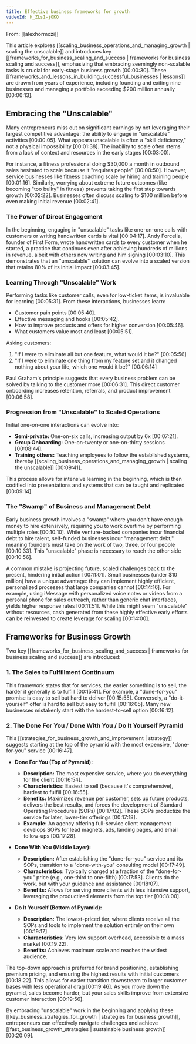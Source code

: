 ```yaml
---
title: Effective business frameworks for growth
videoId: H_ZLs1-jOKQ
---
```


From: [[alexhormozi]] <br/> 

This article explores [[scaling_business_operations_and_managing_growth | scaling the unscalable]] and introduces key [[frameworks_for_business_scaling_and_success | frameworks for business scaling and success]], emphasizing that embracing seemingly non-scalable tasks is crucial for early-stage business growth <a class="yt-timestamp" data-t="00:00:30">[00:00:30]</a>. These [[frameworks_and_lessons_in_building_successful_businesses | lessons]] are drawn from years of experience, including founding and exiting nine businesses and managing a portfolio exceeding $200 million annually <a class="yt-timestamp" data-t="00:00:13">[00:00:13]</a>.

## Embracing the "Unscalable"

Many entrepreneurs miss out on significant earnings by not leveraging their largest competitive advantage: the ability to engage in "unscalable" activities <a class="yt-timestamp" data-t="00:00:05">[00:00:05]</a>. What appears unscalable is often a "skill deficiency," not a physical impossibility <a class="yt-timestamp" data-t="00:01:38">[00:01:38]</a>. The inability to scale often stems from a lack of context and resources in the early stages <a class="yt-timestamp" data-t="00:03:00">[00:03:00]</a>.

For instance, a fitness professional doing $30,000 a month in outbound sales hesitated to scale because it "requires people" <a class="yt-timestamp" data-t="00:00:50">[00:00:50]</a>. However, service businesses like fitness coaching scale by hiring and training people <a class="yt-timestamp" data-t="00:01:16">[00:01:16]</a>. Similarly, worrying about extreme future outcomes (like becoming "too bulky" in fitness) prevents taking the first step towards growth <a class="yt-timestamp" data-t="00:02:22">[00:02:22]</a>. Businesses often discuss scaling to $100 million before even making initial revenue <a class="yt-timestamp" data-t="00:02:41">[00:02:41]</a>.

### The Power of Direct Engagement

In the beginning, engaging in "unscalable" tasks like one-on-one calls with customers or writing handwritten cards is vital <a class="yt-timestamp" data-t="00:04:17">[00:04:17]</a>. Andy Forcella, founder of First Form, wrote handwritten cards to every customer when he started, a practice that continues even after achieving hundreds of millions in revenue, albeit with others now writing and him signing <a class="yt-timestamp" data-t="00:03:10">[00:03:10]</a>. This demonstrates that an "unscalable" solution can evolve into a scaled version that retains 80% of its initial impact <a class="yt-timestamp" data-t="00:03:45">[00:03:45]</a>.

### Learning Through "Unscalable" Work

Performing tasks like customer calls, even for low-ticket items, is invaluable for learning <a class="yt-timestamp" data-t="00:05:31">[00:05:31]</a>. From these interactions, businesses learn:
*   Customer pain points <a class="yt-timestamp" data-t="00:05:40">[00:05:40]</a>.
*   Effective messaging and hooks <a class="yt-timestamp" data-t="00:05:42">[00:05:42]</a>.
*   How to improve products and offers for higher conversion <a class="yt-timestamp" data-t="00:05:46">[00:05:46]</a>.
*   What customers value most and least <a class="yt-timestamp" data-t="00:05:51">[00:05:51]</a>.

Asking customers:
1.  "If I were to eliminate all but one feature, what would it be?" <a class="yt-timestamp" data-t="00:05:56">[00:05:56]</a>
2.  "If I were to eliminate one thing from my feature set and it changed nothing about your life, which one would it be?" <a class="yt-timestamp" data-t="00:06:14">[00:06:14]</a>

Paul Graham's principle suggests that every business problem can be solved by talking to the customer more <a class="yt-timestamp" data-t="00:06:31">[00:06:31]</a>. This direct customer onboarding increases retention, referrals, and product improvement <a class="yt-timestamp" data-t="00:06:58">[00:06:58]</a>.

### Progression from "Unscalable" to Scaled Operations

Initial one-on-one interactions can evolve into:
*   **Semi-private:** One-on-six calls, increasing output by 6x <a class="yt-timestamp" data-t="00:07:21">[00:07:21]</a>.
*   **Group Onboarding:** One-on-twenty or one-on-thirty sessions <a class="yt-timestamp" data-t="00:08:44">[00:08:44]</a>.
*   **Training others:** Teaching employees to follow the established systems, thereby [[scaling_business_operations_and_managing_growth | scaling the unscalable]] <a class="yt-timestamp" data-t="00:09:41">[00:09:41]</a>.

This process allows for intensive learning in the beginning, which is then codified into presentations and systems that can be taught and replicated <a class="yt-timestamp" data-t="00:09:14">[00:09:14]</a>.

### The "Swamp" of Business and Management Debt

Early business growth involves a "swamp" where you don't have enough money to hire extensively, requiring you to work overtime by performing multiple roles <a class="yt-timestamp" data-t="00:10:10">[00:10:10]</a>. While venture-backed companies incur financial debt to hire talent, self-funded businesses incur "management debt," meaning founders must take on the work of two, three, or four people <a class="yt-timestamp" data-t="00:10:33">[00:10:33]</a>. This "unscalable" phase is necessary to reach the other side <a class="yt-timestamp" data-t="00:10:56">[00:10:56]</a>.

A common mistake is projecting future, scaled challenges back to the present, hindering initial action <a class="yt-timestamp" data-t="00:11:01">[00:11:01]</a>. Small businesses (under $10 million) have a unique advantage: they can implement highly efficient, personalized processes that large companies cannot <a class="yt-timestamp" data-t="00:14:16">[00:14:16]</a>. For example, using iMessage with personalized voice notes or videos from a personal phone for sales outreach, rather than generic chat interfaces, yields higher response rates <a class="yt-timestamp" data-t="00:11:51">[00:11:51]</a>. While this might seem "unscalable" without resources, cash generated from these highly effective early efforts can be reinvested to create leverage for scaling <a class="yt-timestamp" data-t="00:14:00">[00:14:00]</a>.

## Frameworks for Business Growth

Two key [[frameworks_for_business_scaling_and_success | frameworks for business scaling and success]] are introduced:

### 1. The Sales to Fulfillment Continuum

This framework states that for services, the easier something is to sell, the harder it generally is to fulfill <a class="yt-timestamp" data-t="00:15:41">[00:15:41]</a>. For example, a "done-for-you" promise is easy to sell but hard to deliver <a class="yt-timestamp" data-t="00:15:55">[00:15:55]</a>. Conversely, a "do-it-yourself" offer is hard to sell but easy to fulfill <a class="yt-timestamp" data-t="00:16:05">[00:16:05]</a>. Many new businesses mistakenly start with the hardest-to-sell option <a class="yt-timestamp" data-t="00:16:12">[00:16:12]</a>.

### 2. The Done For You / Done With You / Do It Yourself Pyramid

This [[strategies_for_business_growth_and_improvement | strategy]] suggests starting at the top of the pyramid with the most expensive, "done-for-you" service <a class="yt-timestamp" data-t="00:16:47">[00:16:47]</a>.

*   **Done For You (Top of Pyramid):**
    *   **Description:** The most expensive service, where you do everything for the client <a class="yt-timestamp" data-t="00:16:54">[00:16:54]</a>.
    *   **Characteristics:** Easiest to sell (because it's comprehensive), hardest to fulfill <a class="yt-timestamp" data-t="00:16:55">[00:16:55]</a>.
    *   **Benefits:** Maximizes revenue per customer, sets up future products, delivers the best results, and forces the development of Standard Operating Procedures (SOPs) <a class="yt-timestamp" data-t="00:17:02">[00:17:02]</a>. These SOPs productize the service for later, lower-tier offerings <a class="yt-timestamp" data-t="00:17:18">[00:17:18]</a>.
    *   **Example:** An agency offering full-service client management develops SOPs for lead magnets, ads, landing pages, and email follow-ups <a class="yt-timestamp" data-t="00:17:28">[00:17:28]</a>.

*   **Done With You (Middle Layer):**
    *   **Description:** After establishing the "done-for-you" service and its SOPs, transition to a "done-with-you" consulting model <a class="yt-timestamp" data-t="00:17:49">[00:17:49]</a>.
    *   **Characteristics:** Typically charged at a fraction of the "done-for-you" price (e.g., one-third to one-fifth) <a class="yt-timestamp" data-t="00:17:53">[00:17:53]</a>. Clients do the work, but with your guidance and assistance <a class="yt-timestamp" data-t="00:18:07">[00:18:07]</a>.
    *   **Benefits:** Allows for serving more clients with less intensive support, leveraging the productized elements from the top tier <a class="yt-timestamp" data-t="00:18:00">[00:18:00]</a>.

*   **Do It Yourself (Bottom of Pyramid):**
    *   **Description:** The lowest-priced tier, where clients receive all the SOPs and tools to implement the solution entirely on their own <a class="yt-timestamp" data-t="00:19:17">[00:19:17]</a>.
    *   **Characteristics:** Very low support overhead, accessible to a mass market <a class="yt-timestamp" data-t="00:19:22">[00:19:22]</a>.
    *   **Benefits:** Achieves maximum scale and reaches the widest audience.

The top-down approach is preferred for brand positioning, establishing premium pricing, and ensuring the highest results with initial customers <a class="yt-timestamp" data-t="00:18:22">[00:18:22]</a>. This allows for easier transition downstream to larger customer bases with less operational drag <a class="yt-timestamp" data-t="00:19:46">[00:19:46]</a>. As you move down the pyramid, sales become harder, but your sales skills improve from extensive customer interaction <a class="yt-timestamp" data-t="00:19:56">[00:19:56]</a>.

By embracing "unscalable" work in the beginning and applying these [[key_business_strategies_for_growth | strategies for business growth]], entrepreneurs can effectively navigate challenges and achieve [[fast_business_growth_strategies | sustainable business growth]] <a class="yt-timestamp" data-t="00:20:09">[00:20:09]</a>.